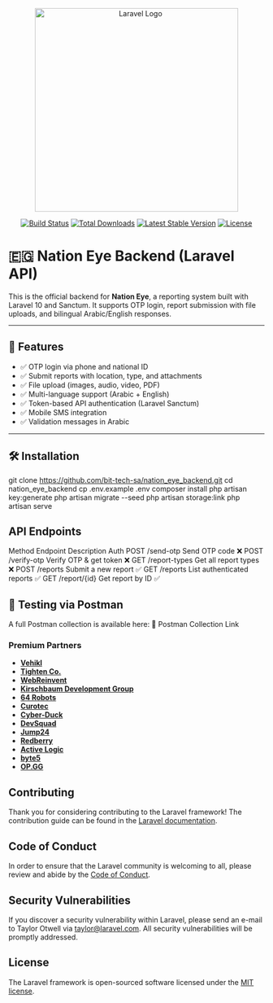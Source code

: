 <p align="center"><a href="https://laravel.com" target="_blank"><img src="https://raw.githubusercontent.com/laravel/art/master/logo-lockup/5%20SVG/2%20CMYK/1%20Full%20Color/laravel-logolockup-cmyk-red.svg" width="400" alt="Laravel Logo"></a></p>

<p align="center">
<a href="https://github.com/laravel/framework/actions"><img src="https://github.com/laravel/framework/workflows/tests/badge.svg" alt="Build Status"></a>
<a href="https://packagist.org/packages/laravel/framework"><img src="https://img.shields.io/packagist/dt/laravel/framework" alt="Total Downloads"></a>
<a href="https://packagist.org/packages/laravel/framework"><img src="https://img.shields.io/packagist/v/laravel/framework" alt="Latest Stable Version"></a>
<a href="https://packagist.org/packages/laravel/framework"><img src="https://img.shields.io/packagist/l/laravel/framework" alt="License"></a>
</p>

# 🇪🇬 Nation Eye Backend (Laravel API)

This is the official backend for **Nation Eye**, a reporting system built with Laravel 10 and Sanctum. It supports OTP login, report submission with file uploads, and bilingual Arabic/English responses.

---

## 🚀 Features

- ✅ OTP login via phone and national ID
- ✅ Submit reports with location, type, and attachments
- ✅ File upload (images, audio, video, PDF)
- ✅ Multi-language support (Arabic + English)
- ✅ Token-based API authentication (Laravel Sanctum)
- ✅ Mobile SMS integration
- ✅ Validation messages in Arabic

---

## 🛠 Installation

git clone https://github.com/bit-tech-sa/nation_eye_backend.git
cd nation_eye_backend
cp .env.example .env
composer install
php artisan key:generate
php artisan migrate --seed
php artisan storage:link
php artisan serve

## API Endpoints
Method	 Endpoint	     Description	            Auth
POST	/send-otp	    Send OTP code	             ❌
POST	/verify-otp	    Verify OTP & get token	     ❌
GET	    /report-types	Get all report types	     ❌
POST	/reports	    Submit a new report	         ✅
GET	    /reports	    List authenticated reports	 ✅
GET	    /report/{id}	Get report by ID	         ✅

## 🧪 Testing via Postman
A full Postman collection is available here:
🔗 Postman Collection Link



### Premium Partners

- **[Vehikl](https://vehikl.com/)**
- **[Tighten Co.](https://tighten.co)**
- **[WebReinvent](https://webreinvent.com/)**
- **[Kirschbaum Development Group](https://kirschbaumdevelopment.com)**
- **[64 Robots](https://64robots.com)**
- **[Curotec](https://www.curotec.com/services/technologies/laravel/)**
- **[Cyber-Duck](https://cyber-duck.co.uk)**
- **[DevSquad](https://devsquad.com/hire-laravel-developers)**
- **[Jump24](https://jump24.co.uk)**
- **[Redberry](https://redberry.international/laravel/)**
- **[Active Logic](https://activelogic.com)**
- **[byte5](https://byte5.de)**
- **[OP.GG](https://op.gg)**

## Contributing

Thank you for considering contributing to the Laravel framework! The contribution guide can be found in the [Laravel documentation](https://laravel.com/docs/contributions).

## Code of Conduct

In order to ensure that the Laravel community is welcoming to all, please review and abide by the [Code of Conduct](https://laravel.com/docs/contributions#code-of-conduct).

## Security Vulnerabilities

If you discover a security vulnerability within Laravel, please send an e-mail to Taylor Otwell via [taylor@laravel.com](mailto:taylor@laravel.com). All security vulnerabilities will be promptly addressed.

## License

The Laravel framework is open-sourced software licensed under the [MIT license](https://opensource.org/licenses/MIT).

